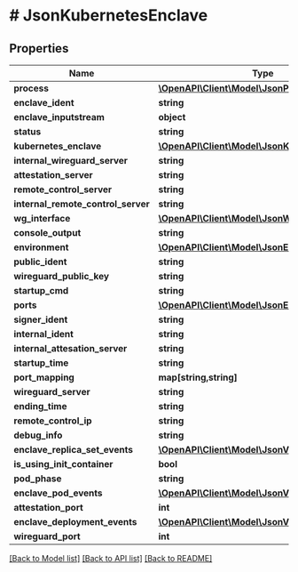 # # JsonKubernetesEnclave

## Properties

Name | Type | Description | Notes
------------ | ------------- | ------------- | -------------
**process** | [**\OpenAPI\Client\Model\JsonProcess**](JsonProcess.md) |  | [optional]
**enclave_ident** | **string** |  | [optional]
**enclave_inputstream** | **object** |  | [optional]
**status** | **string** |  | [optional]
**kubernetes_enclave** | [**\OpenAPI\Client\Model\JsonKubernetesEnclave**](JsonKubernetesEnclave.md) |  | [optional]
**internal_wireguard_server** | **string** |  | [optional]
**attestation_server** | **string** |  | [optional]
**remote_control_server** | **string** |  | [optional]
**internal_remote_control_server** | **string** |  | [optional]
**wg_interface** | [**\OpenAPI\Client\Model\JsonWireguardInterface**](JsonWireguardInterface.md) |  | [optional]
**console_output** | **string** |  | [optional]
**environment** | [**\OpenAPI\Client\Model\JsonEnvironment**](JsonEnvironment.md) |  | [optional]
**public_ident** | **string** |  | [optional]
**wireguard_public_key** | **string** |  | [optional]
**startup_cmd** | **string** |  | [optional]
**ports** | [**\OpenAPI\Client\Model\JsonEnclavePort[]**](JsonEnclavePort.md) |  | [optional]
**signer_ident** | **string** |  | [optional]
**internal_ident** | **string** |  | [optional]
**internal_attesation_server** | **string** |  | [optional]
**startup_time** | **string** |  | [optional]
**port_mapping** | **map[string,string]** |  | [optional]
**wireguard_server** | **string** |  | [optional]
**ending_time** | **string** |  | [optional]
**remote_control_ip** | **string** |  | [optional]
**debug_info** | **string** |  | [optional]
**enclave_replica_set_events** | [**\OpenAPI\Client\Model\JsonV1EventList**](JsonV1EventList.md) |  | [optional]
**is_using_init_container** | **bool** |  | [optional]
**pod_phase** | **string** |  | [optional]
**enclave_pod_events** | [**\OpenAPI\Client\Model\JsonV1EventList**](JsonV1EventList.md) |  | [optional]
**attestation_port** | **int** |  | [optional]
**enclave_deployment_events** | [**\OpenAPI\Client\Model\JsonV1EventList**](JsonV1EventList.md) |  | [optional]
**wireguard_port** | **int** |  | [optional]

[[Back to Model list]](../../README.md#models) [[Back to API list]](../../README.md#endpoints) [[Back to README]](../../README.md)

